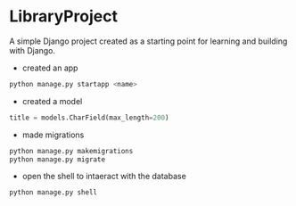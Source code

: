 # LibraryProject
A simple Django project created as a starting point for learning and building with Django.

- created an app 
```python
python manage.py startapp <name>
```
- created a model 
```python
title = models.CharField(max_length=200)
```
- made migrations
```python
python manage.py makemigrations
python manage.py migrate
```
- open the shell to intaeract with the database
```python 
python manage.py shell
```
